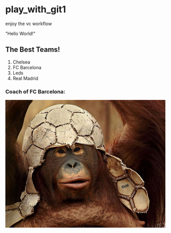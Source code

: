 # play_with_git1
enjoy the vc workflow

"Hello World!"

## The Best Teams!

1. Chelsea
2. FC Barcelona
3. Leds
4. Real Madrid

### Coach of FC Barcelona:
![the coach](monkey.jpg)
